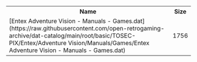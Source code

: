 <table>
<tr><th>Name</th><th>Size</th></tr>
<tr><td>[Entex Adventure Vision - Manuals - Games.dat](https://raw.githubusercontent.com/open-retrogaming-archive/dat-catalog/main/root/basic/TOSEC-PIX/Entex/Adventure Vision/Manuals/Games/Entex Adventure Vision - Manuals - Games.dat)</td><td>1756</td></tr>
</table>

